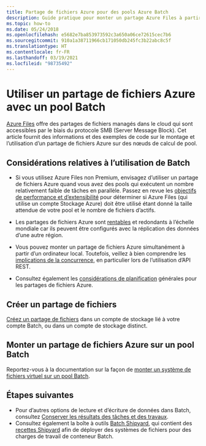 ```yaml
---
title: Partage de fichiers Azure pour des pools Azure Batch
description: Guide pratique pour monter un partage Azure Files à partir de nœuds de calcul dans un pool Linux ou Windows dans Azure Batch.
ms.topic: how-to
ms.date: 05/24/2018
ms.openlocfilehash: e5682e7ba853973592c3a650a06ce72615cec7b6
ms.sourcegitcommit: 910a1a38711966cb171050db245fc3b22abc8c5f
ms.translationtype: HT
ms.contentlocale: fr-FR
ms.lasthandoff: 03/19/2021
ms.locfileid: "98735492"
---
```

# <a name="use-an-azure-file-share-with-a-batch-pool"></a>Utiliser un partage de fichiers Azure avec un pool Batch

[Azure Files](../storage/files/storage-files-introduction.md) offre des partages de fichiers managés dans le cloud qui sont accessibles par le biais du protocole SMB (Server Message Block). Cet article fournit des informations et des exemples de code sur le montage et l’utilisation d’un partage de fichiers Azure sur des nœuds de calcul de pool.

## <a name="considerations-for-use-with-batch"></a>Considérations relatives à l’utilisation de Batch

* Si vous utilisez Azure Files non Premium, envisagez d’utiliser un partage de fichiers Azure quand vous avez des pools qui exécutent un nombre relativement faible de tâches en parallèle. Passez en revue les [objectifs de performance et d’extensibilité](../storage/files/storage-files-scale-targets.md) pour déterminer si Azure Files (qui utilise un compte Stockage Azure) doit être utilisé étant donné la taille attendue de votre pool et le nombre de fichiers d’actifs. 

* Les partages de fichiers Azure sont [rentables](https://azure.microsoft.com/pricing/details/storage/files/) et redondants à l’échelle mondiale car ils peuvent être configurés avec la réplication des données d’une autre région. 

* Vous pouvez monter un partage de fichiers Azure simultanément à partir d’un ordinateur local. Toutefois, veillez à bien comprendre les [implications de la concurrence](../storage/blobs/concurrency-manage.md), en particulier lors de l’utilisation d’API REST.

* Consultez également les [considérations de planification](../storage/files/storage-files-planning.md) générales pour les partages de fichiers Azure.


## <a name="create-a-file-share"></a>Créer un partage de fichiers

[Créez un partage de fichiers](../storage/files/storage-how-to-create-file-share.md) dans un compte de stockage lié à votre compte Batch, ou dans un compte de stockage distinct.

## <a name="mount-an-azure-file-share-on-a-batch-pool"></a>Monter un partage de fichiers Azure sur un pool Batch

Reportez-vous à la documentation sur la façon de [monter un système de fichiers virtuel sur un pool Batch](virtual-file-mount.md).

## <a name="next-steps"></a>Étapes suivantes

* Pour d’autres options de lecture et d’écriture de données dans Batch, consultez [Conserver les résultats des tâches et des travaux](batch-task-output.md).
* Consultez également la boîte à outils [Batch Shipyard](https://github.com/Azure/batch-shipyard), qui contient des [recettes Shipyard](https://github.com/Azure/batch-shipyard/tree/master/recipes) afin de déployer des systèmes de fichiers pour des charges de travail de conteneur Batch.